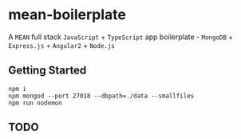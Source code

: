 # mean-boilerplate
A `MEAN` full stack `JavaScript` + `TypeScript` app boilerplate - `MongoDB` + `Express.js` + `Angular2` + `Node.js`

## Getting Started
`npm i`  
`npm mongod --port 27018 --dbpath=./data --smallfiles`  
`npm run nodemon`  

## TODO
